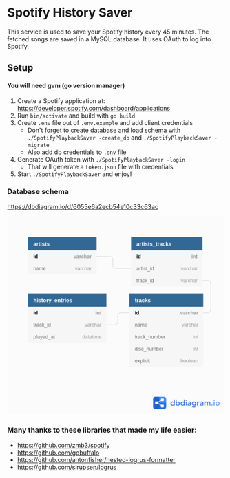 # Spotify History Saver
This service is used to save your Spotify history every 45 minutes. The fetched songs are saved in a MySQL database.
It uses OAuth to log into Spotify.

## Setup
#### You will need gvm (go version manager)

1. Create a Spotify application at: https://developer.spotify.com/dashboard/applications
2. Run `bin/activate` and build with `go build`
3. Create `.env` file out of `.env.example` and add client credentials
    + Don't forget to create database and load schema with `./SpotifyPlaybackSaver -create_db` and `./SpotifyPlaybackSaver -migrate`
    + Also add db credentials to `.env` file
4. Generate OAuth token with `./SpotifyPlaybackSaver -login`
    + That will generate a `token.json` file with credentials
5. Start `./SpotifyPlaybackSaver` and enjoy!

### Database schema
https://dbdiagram.io/d/6055e6a2ecb54e10c33c63ac

![Database](assets/SpotifyHistoryPlaybackSaver.png "Database")

### Many thanks to these libraries that made my life easier:
+ https://github.com/zmb3/spotify
+ https://github.com/gobuffalo
+ https://github.com/antonfisher/nested-logrus-formatter
+ https://github.com/sirupsen/logrus
